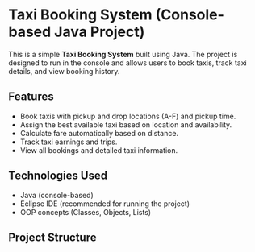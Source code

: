 # Taxi Booking System (Console-based Java Project)

This is a simple **Taxi Booking System** built using Java. The project is designed to run in the console and allows users to book taxis, track taxi details, and view booking history.

## Features
- Book taxis with pickup and drop locations (A-F) and pickup time.
- Assign the best available taxi based on location and availability.
- Calculate fare automatically based on distance.
- Track taxi earnings and trips.
- View all bookings and detailed taxi information.

## Technologies Used
- Java (console-based)
- Eclipse IDE (recommended for running the project)
- OOP concepts (Classes, Objects, Lists)

## Project Structure
